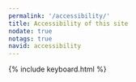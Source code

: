 ```yaml
---
permalink: '/accessibility/'
title: Accessibility of this site
nodate: true
notags: true
navid: accessibility
---
```

{% include keyboard.html %}

